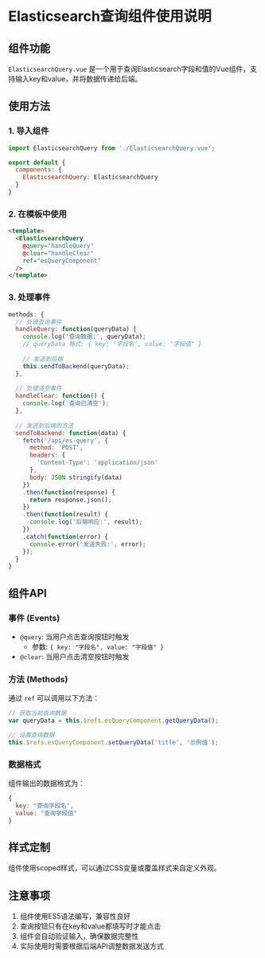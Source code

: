 # Elasticsearch查询组件使用说明

## 组件功能
`ElasticsearchQuery.vue` 是一个用于查询Elasticsearch字段和值的Vue组件，支持输入key和value，并将数据传递给后端。

## 使用方法

### 1. 导入组件
```javascript
import ElasticsearchQuery from './ElasticsearchQuery.vue';

export default {
  components: {
    ElasticsearchQuery: ElasticsearchQuery
  }
}
```

### 2. 在模板中使用
```html
<template>
  <ElasticsearchQuery 
    @query="handleQuery"
    @clear="handleClear"
    ref="esQueryComponent"
  />
</template>
```

### 3. 处理事件
```javascript
methods: {
  // 处理查询事件
  handleQuery: function(queryData) {
    console.log('查询数据:', queryData);
    // queryData 格式: { key: "字段名", value: "字段值" }
    
    // 发送到后端
    this.sendToBackend(queryData);
  },
  
  // 处理清空事件
  handleClear: function() {
    console.log('查询已清空');
  },
  
  // 发送到后端的方法
  sendToBackend: function(data) {
    fetch('/api/es-query', {
      method: 'POST',
      headers: {
        'Content-Type': 'application/json'
      },
      body: JSON.stringify(data)
    })
    .then(function(response) {
      return response.json();
    })
    .then(function(result) {
      console.log('后端响应:', result);
    })
    .catch(function(error) {
      console.error('发送失败:', error);
    });
  }
}
```

## 组件API

### 事件 (Events)
- `@query`: 当用户点击查询按钮时触发
  - 参数: `{ key: "字段名", value: "字段值" }`
- `@clear`: 当用户点击清空按钮时触发

### 方法 (Methods)
通过 `ref` 可以调用以下方法：

```javascript
// 获取当前查询数据
var queryData = this.$refs.esQueryComponent.getQueryData();

// 设置查询数据
this.$refs.esQueryComponent.setQueryData('title', '示例值');
```

### 数据格式
组件输出的数据格式为：
```javascript
{
  key: "查询字段名",
  value: "查询字段值"
}
```

## 样式定制
组件使用scoped样式，可以通过CSS变量或覆盖样式来自定义外观。

## 注意事项
1. 组件使用ES5语法编写，兼容性良好
2. 查询按钮只有在key和value都填写时才能点击
3. 组件会自动验证输入，确保数据完整性
4. 实际使用时需要根据后端API调整数据发送方式 